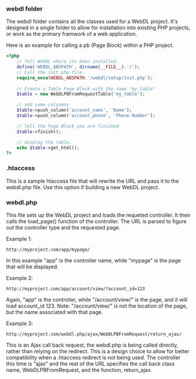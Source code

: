 ### webdl folder

The webdl folder contains all the classes used for a WebDL project.  It's designed in a single folder to 
allow for installation into existing PHP projects, or work as the primary framwork of a web application.

Here is an example for calling a pb (Page Block) within a PHP project.

```php
<?php
    // Tell WebDL where its been installed.
    define('WEBDL_ABSPATH', dirname(__FILE__).'/');
    // Call the init.php file.
    require_once(WEBDL_ABSPATH.'/webdl/setup/init.php');
    
    // Create a Table Page Block with the name "my_table"
    $table = new WebDLPBFromRequestTable('my_table');

    // add some coluumns
    $table->push_column('account_name', 'Name');
    $table->push_column('account_phone', 'Phone Number');

    // Tell the Page Block you are finished
    $table->finish();

    // display the table.
    echo $table->get_html();
?>
```

### .htaccess

This is a sample htaccess file that will rewrite the URL and pass it to the webdl.php file.  Use this option if building a
new WebDL project.

### webdl.php

This file sets up the WebDL project and loads the requeted controller.  It then calls the load_page() function
of the controller.  The URL is parsed to figure out the controller type and the requested page.

Example 1:

`http://myproject.com/app/mypage/`

In this example "app" is the controller name, while "mypage" is the page that will be displayed.

Example 2:

`http://myproject.com/app/account/view/?account_id=123`

Again, "app" is the controller, while "/account/view/" is the page, and it will load account_id 123.  Note: "/account/view/"
is not the location of the page, but the name associated with that page.

Example 3:

`http://myproject.com/webdl.php/ajax/WebDLPBFromRequest/return_ajax/`

This is an Ajax call back request, the webdl.php is being called directly, rather than relying on the redirect.  This is 
a design choice to allow for better compatibility when a .htaccess redirect is not being used. The controller this time is 
"ajax" and the rest of the URL specifies the call back class name, WebDLPBFromRequest, and the function, return_ajax. 


